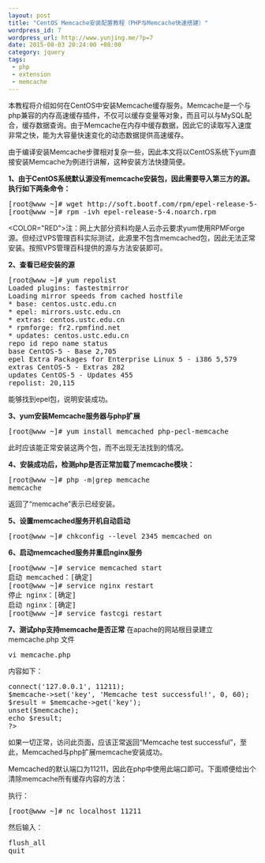 ```yaml
--- 
layout: post
title: "CentOS Memcache安装配置教程（PHP与Memcache快速搭建）"
wordpress_id: 7
wordpress_url: http://www.yunjing.me/?p=7
date: 2015-08-03 20:24:00 +08:00
category: jquery
tags: 
 - php
 - extension
 - memcache
---
```

本教程将介绍如何在CentOS中安装Memcache缓存服务。Memcache是一个与php兼容的内存高速缓存插件，不仅可以缓存变量等对象，而且可以与MySQL配合，缓存数据查询。由于Memcache在内存中缓存数据，因此它的读取写入速度非常之快，能为大容量快速变化的动态数据提供高速缓存。

由于编译安装Memcache步骤相对复杂一些，因此本文将以CentOS系统下yum直接安装Memcache为例进行讲解，这种安装方法快捷简便。

<STRONG>1、由于CentOS系统默认源没有memcache安装包，因此需要导入第三方的源。执行如下两条命令：</STRONG>
<!--more-->
<pre class="brush: text" line="1">
[root@www ~]#&nbsp;wget http://soft.bootf.com/rpm/epel-release-5-4.noarch.rpm
[root@www ~]#&nbsp;rpm -ivh epel-release-5-4.noarch.rpm
</pre>

<COLOR="RED">注：网上大部分资料均是人云亦云要求yum使用RPMForge源。但经过VPS管理百科实际测试，此源里不包含memcached包，因此无法正常安装。按照VPS管理百科提供的源与方法安装即可。</COLOR>

<STRONG>2、查看已经安装的源</STRONG>
<!--more-->
<pre class="brush: text" line="1">
[root@www ~]# yum repolist
Loaded plugins: fastestmirror
Loading mirror speeds from cached hostfile
* base: centos.ustc.edu.cn
* epel: mirrors.ustc.edu.cn
* extras: centos.ustc.edu.cn
* rpmforge: fr2.rpmfind.net
* updates: centos.ustc.edu.cn
repo id repo name status
base CentOS-5 - Base 2,705
epel Extra Packages for Enterprise Linux 5 - i386 5,579
extras CentOS-5 - Extras 282
updates CentOS-5 - Updates 455
repolist: 20,115
</pre>
能够找到epel包，说明安装成功。

<STRONG>3、yum安装Memcache服务器与php扩展</STRONG>
<!--more-->
<pre class="brush: text" line="1">
[root@www ~]# yum install memcached php-pecl-memcache
</pre>
此时应该能正常安装这两个包，而不出现无法找到的情况。

<STRONG>4、安装成功后，检测php是否正常加载了memcache模块：</STRONG>
<!--more-->
<pre class="brush: text" line="1">
[root@www ~]# php -m|grep memcache
memcache
</pre>
返回了“memcache”表示已经安装。

<STRONG>5、设置memcached服务开机自动启动</STRONG>
<!--more-->
<pre class="brush: text" line="1">
[root@www ~]#&nbsp;chkconfig --level 2345 memcached on
</pre>

<STRONG>6、启动memcached服务并重启nginx服务</STRONG>
<!--more-->
<pre class="brush: text" line="1">
[root@www ~]# service memcached start
启动 memcached：[确定]
[root@www ~]# service nginx restart
停止 nginx：[确定]
启动 nginx：[确定]
[root@www ~]# service fastcgi restart
</pre>

<STRONG>7、测试php支持memcache是否正常</STRONG>
在apache的网站根目录建立 memcache.php 文件
<!--more-->
<pre class="brush: text" line="1">
vi memcache.php
</pre>
内容如下：
<!--more-->
<pre class="brush: text" line="1">
<?php
$memcache = new Memcache();
$memcache->connect('127.0.0.1', 11211);
$memcache->set('key', 'Memcache test successful!', 0, 60);
$result = $memcache->get('key');
unset($memcache);
echo $result;
?>
</pre>
如果一切正常，访问此页面，应该正常返回“Memcache test successful”，至此，Memcached与php扩展memcache安装成功。

Memcached的默认端口为11211，因此在php中使用此端口即可。下面顺便给出个清除memcache所有缓存内容的方法：

执行：
<!--more-->
<pre class="brush: text" line="1">
[root@www ~]# nc localhost 11211
</pre>

然后输入：
<!--more-->
<pre class="brush: text" line="1">
flush_all
quit
</pre>
